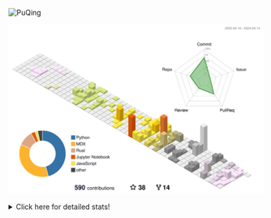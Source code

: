 ![PuQing](https://user-images.githubusercontent.com/27223114/171565019-9a56fae6-b08b-421f-99db-7e830da42371.png)

![](./profile-3d-contrib/profile-season-animate.svg)

<details>
<summary>Click here for detailed stats!</summary>

<!--START_SECTION:waka-->
![Lines of code](https://img.shields.io/badge/From%20Hello%20World%20I%27ve%20Written-1.4%20million%20lines%20of%20code-blue)

**🐱 My GitHub Data** 

> 📦 373.0 kB Used in GitHub's Storage 
 > 
> 🚫 Not Opted to Hire
 > 
> 📜 47 Public Repositories 
 > 
> 🔑 29 Private Repositories 
 > 
**I'm an Early 🐤** 

```text
🌞 Morning                574 commits         ██░░░░░░░░░░░░░░░░░░░░░░░   07.65 % 
🌆 Daytime                3483 commits        ████████████░░░░░░░░░░░░░   46.40 % 
🌃 Evening                1532 commits        █████░░░░░░░░░░░░░░░░░░░░   20.41 % 
🌙 Night                  1917 commits        ██████░░░░░░░░░░░░░░░░░░░   25.54 % 
```


📊 **This Week I Spent My Time On** 

```text
💬 Programming Languages: 
Markdown                 6 hrs 20 mins       ████████████░░░░░░░░░░░░░   47.05 % 
Other                    5 hrs 55 mins       ███████████░░░░░░░░░░░░░░   43.94 % 
Python                   55 mins             ██░░░░░░░░░░░░░░░░░░░░░░░   06.87 % 
TOML                     6 mins              ░░░░░░░░░░░░░░░░░░░░░░░░░   00.85 % 
Git Config               5 mins              ░░░░░░░░░░░░░░░░░░░░░░░░░   00.72 % 

🔥 Editors: 
VS Code                  7 hrs 8 mins        █████████████░░░░░░░░░░░░   52.95 % 
Obsidian                 6 hrs 20 mins       ████████████░░░░░░░░░░░░░   47.05 % 

💻 Operating System: 
Mac                      13 hrs 28 mins      █████████████████████████   100.00 % 
```


<!--END_SECTION:waka-->
</details>
